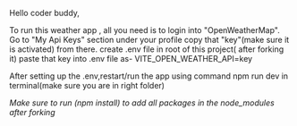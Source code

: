 Hello coder buddy,

To run this weather app , all you need is to login into "OpenWeatherMap".
Go to "My Api Keys" section under your profile
copy that "key"(make sure it is activated) from there.
create .env file in root of this project( after forking it)
paste that key into .env file as-
VITE_OPEN_WEATHER_API=key

After setting up the .env,restart/run the app using command 
npm run dev in terminal(make sure you are in right folder)

*Make sure to run (npm install) to add all packages in the node_modules after forking*
